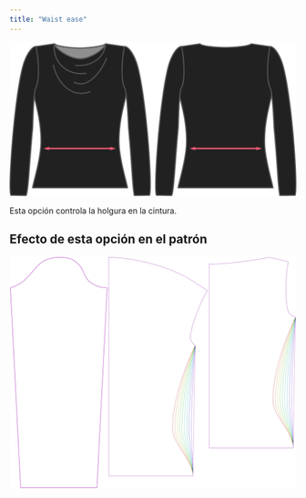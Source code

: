 ```yaml
---
title: "Waist ease"
---
```


![La opción de holgura de cintura en Diana](./waistease.svg)

Esta opción controla la holgura en la cintura.

## Efecto de esta opción en el patrón

![Esta imagen muestra el efecto de esta opción superponiendo varias variantes que tienen un valor diferente para esta opción](diana_waistease_sample.svg "Efecto de esta opción en el patrón")

